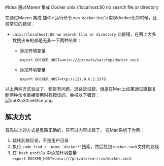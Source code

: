 #Idea 通过Maven 集成 Docker unix://localhost:80 no search file or directory

在通过Maven 集成 插件`d` 运行命令 `mvn docker:build`实现docker化的时候，比较常见的错误：

* `unix://localhost:80 no search file or directory`
此报错，在网上大多数搜出来的都是无非一下两种结果：
    * 添加环境变量      
   
        `export DOCKER_HOST=unix:///private/var/tmp/docker.sock`
    * 添加环境变量    
    
        `export DOCKER_HOST=tcp://127.0.0.1:2376`   
        
以上两种方式验证了，都是有问题，思路是没错，但是在Mac上如果通过直接复制两种命令直接使用时有错误的，会报以下错误：  
![5a02a30ce63ce.png](https://i.loli.net/2017/11/08/5a02a30ce63ce.png)   

## 解决方式  
首先以上的方式是思路正确的，只不过内容出错了。 在Mac系统下为例：
1. 跳转到跟目录，不是用户目录  
2. 执行 `sudo find / -name 'docker*'`搜索，然后找到 `docker.sock`文件的路径   
3. 在`.bash_profile` 中添加环境变量  
    `export DOCKER_HOST=unix:///private/var/run/docker.sock`

 
